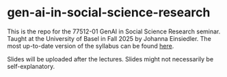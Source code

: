 # gen-ai-in-social-science-research
This is the repo for the 77512-01 GenAI in Social Science Research seminar. Taught at the University of Basel in Fall 2025 by Johanna Einsiedler.
The most up-to-date version of the syllabus can be found [here](https://docs.google.com/document/d/1lB_8kMdgc23ozf6oC3n4wrxddFJvGyPXPFeAgf4aRcQ/edit?tab=t.0).

Slides will be uploaded after the lectures. Slides might not necessarily be self-explanatory.
